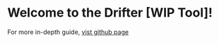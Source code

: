 # Welcome to the Drifter [WIP Tool]!

For more in-depth guide, [vist github page](https://github.com/MrRobinftw/Drifter/wiki/)
